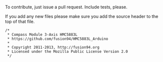 To contribute, just issue a pull request. Include tests, please. 

If you add any new files please make sure you add the source header to the top of that file.
```
/*
 * Compass Module 3-Axis HMC5883L
 * https://github.com/fusion94/HMC5883L_Arduino
 *
 * Copyright 2011-2013, http://fusion94.org
 * Licensed under the Mozilla Public License Version 2.0
 */
